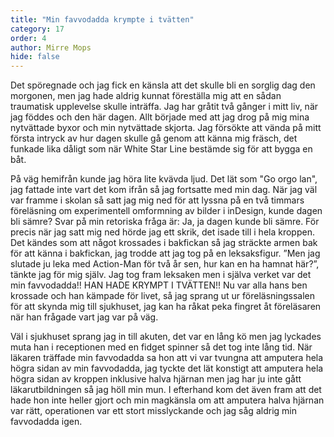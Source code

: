 ```yaml
---
title: "Min favvodadda krympte i tvätten"
category: 17
order: 4
author: Mirre Mops
hide: false
---
```


Det spöregnade och jag fick en känsla att det skulle bli en sorglig dag den morgonen, men jag hade aldrig kunnat föreställa mig att en sådan traumatisk upplevelse skulle inträffa. Jag har gråtit två gånger i mitt liv, när jag föddes och den här dagen. Allt började med att jag drog på mig mina nytvättade byxor och min nytvättade skjorta. Jag försökte att vända på mitt första intryck av hur dagen skulle gå genom att känna mig fräsch, det funkade lika dåligt som när White Star Line bestämde sig för att bygga en båt.

På väg hemifrån kunde jag höra lite kvävda ljud. Det lät som "Go orgo lan", jag fattade inte vart det kom ifrån så jag fortsatte med min dag. När jag väl var framme i skolan så satt jag mig ned för att lyssna på en två timmars föreläsning om experimentell omformning av bilder i inDesign, kunde dagen bli sämre? Svar på min retoriska fråga är: Ja, ja dagen kunde bli sämre. För precis när jag satt mig ned hörde jag ett skrik, det isade till i hela kroppen. Det kändes som att något krossades i bakfickan så jag sträckte armen bak för att känna i bakfickan, jag trodde att jag tog på en leksaksfigur. ”Men jag slutade ju leka med Action-Man för två år sen, hur kan en ha hamnat här?”, tänkte jag för mig själv. Jag tog fram leksaken men i själva verket var det min favvodadda!! HAN HADE KRYMPT I TVÄTTEN!! Nu var alla hans ben krossade och han kämpade för livet, så jag sprang ut ur föreläsningssalen för att skynda mig till sjukhuset, jag kan ha råkat peka fingret åt föreläsaren när han frågade vart jag var på väg.

Väl i sjukhuset sprang jag in till akuten, det var en lång kö men jag lyckades muta han i receptionen med en fidget spinner så det tog inte lång tid. När läkaren träffade min favvodadda sa hon att vi var tvungna att amputera hela högra sidan av min favvodadda, jag tyckte det lät konstigt att amputera hela högra sidan av kroppen inklusive halva hjärnan men jag har ju inte gått läkarutbildningen så jag höll min mun. I efterhand kom det även fram att det hade hon inte heller gjort och min magkänsla om att amputera halva hjärnan var rätt, operationen var ett stort misslyckande och jag såg aldrig min favvodadda igen.
